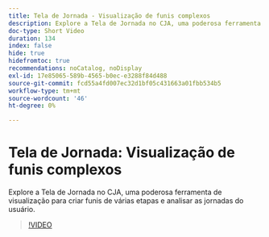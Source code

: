 ```yaml
---
title: Tela de Jornada - Visualização de funis complexos
description: Explore a Tela de Jornada no CJA, uma poderosa ferramenta de visualização para criar funis de várias etapas e analisar as jornadas do usuário.
doc-type: Short Video
duration: 134
index: false
hide: true
hidefromtoc: true
recommendations: noCatalog, noDisplay
exl-id: 17e85065-589b-4565-b0ec-e3288f84d488
source-git-commit: fcd55a4fd007ec32d1bf05c431663a01fbb534b5
workflow-type: tm+mt
source-wordcount: '46'
ht-degree: 0%

---
```


# Tela de Jornada: Visualização de funis complexos

Explore a Tela de Jornada no CJA, uma poderosa ferramenta de visualização para criar funis de várias etapas e analisar as jornadas do usuário.

<!-- 72_S103_3442450_134_journey-canvas-visualizing-complex-funnels -->
>[!VIDEO](https://video.tv.adobe.com/v/3458364/?learn=on&enablevpops=true)

